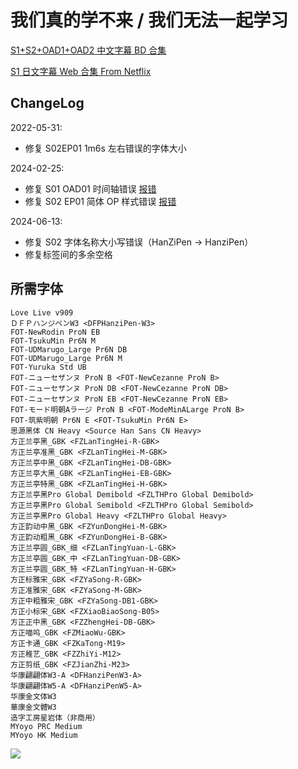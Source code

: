# 我们真的学不来 / 我们无法一起学习

[S1+S2+OAD1+OAD2 中文字幕 BD 合集](https://github.com/Nekomoekissaten-SUB/Nekomoekissaten-Storage/releases/download/subtitle_pkg/Bokuben_BD_zho.7z)

[S1 日文字幕 Web 合集 From Netflix](https://github.com/Nekomoekissaten-SUB/Nekomoekissaten-Storage/releases/download/subtitle_jpn/Bokuben_S1_jpn_NFLX.7z)

## ChangeLog

2022-05-31:
- 修复 S02EP01 1m6s 左右错误的字体大小

2024-02-25:
- 修复 S01 OAD01 时间轴错误  [报错](https://bbs.acgrip.com/forum.php?mod=viewthread&tid=9898&fromuid=9292)
- 修复 S02 EP01 简体 OP 样式错误  [报错](https://bbs.acgrip.com/forum.php?mod=redirect&goto=findpost&ptid=9898&pid=104986&fromuid=9292)

2024-06-13:
- 修复 S02 字体名称大小写错误（HanZiPen -> HanziPen）
- 修复标签间的多余空格

## 所需字体

```
Love Live v909
ＤＦＰハンジペンW3 <DFPHanziPen-W3>
FOT-NewRodin ProN EB
FOT-TsukuMin Pr6N M
FOT-UDMarugo_Large Pr6N DB
FOT-UDMarugo_Large Pr6N M
FOT-Yuruka Std UB
FOT-ニューセザンヌ ProN B <FOT-NewCezanne ProN B>
FOT-ニューセザンヌ ProN DB <FOT-NewCezanne ProN DB>
FOT-ニューセザンヌ ProN EB <FOT-NewCezanne ProN EB>
FOT-モード明朝Aラージ ProN B <FOT-ModeMinALarge ProN B>
FOT-筑紫明朝 Pr6N E <FOT-TsukuMin Pr6N E>
思源黑体 CN Heavy <Source Han Sans CN Heavy>
方正兰亭黑_GBK <FZLanTingHei-R-GBK>
方正兰亭准黑_GBK <FZLanTingHei-M-GBK>
方正兰亭中黑_GBK <FZLanTingHei-DB-GBK>
方正兰亭大黑_GBK <FZLanTingHei-EB-GBK>
方正兰亭特黑_GBK <FZLanTingHei-H-GBK>
方正兰亭黑Pro Global Demibold <FZLTHPro Global Demibold>
方正兰亭黑Pro Global Semibold <FZLTHPro Global Semibold>
方正兰亭黑Pro Global Heavy <FZLTHPro Global Heavy>
方正韵动中黑_GBK <FZYunDongHei-M-GBK>
方正韵动粗黑_GBK <FZYunDongHei-B-GBK>
方正兰亭圆_GBK_细 <FZLanTingYuan-L-GBK>
方正兰亭圆_GBK_中 <FZLanTingYuan-DB-GBK>
方正兰亭圆_GBK_特 <FZLanTingYuan-H-GBK>
方正标雅宋_GBK <FZYaSong-R-GBK>
方正准雅宋_GBK <FZYaSong-M-GBK>
方正中粗雅宋_GBK <FZYaSong-DB1-GBK>
方正小标宋_GBK <FZXiaoBiaoSong-B05>
方正正中黑_GBK <FZZhengHei-DB-GBK>
方正喵呜_GBK <FZMiaoWu-GBK>
方正卡通_GBK <FZKaTong-M19>
方正稚艺_GBK <FZZhiYi-M12>
方正剪纸_GBK <FZJianZhi-M23>
华康翩翩体W3-A <DFHanziPenW3-A>
华康翩翩体W5-A <DFHanziPenW5-A>
华康金文体W3
華康金文體W3
造字工房星岩体（非商用）
MYoyo PRC Medium
MYoyo HK Medium
```

![](https://nekomoe.pages.dev/images/2019-04/boku-ben.jpg)
